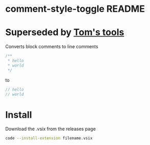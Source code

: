 # comment-style-toggle README

# Superseded by [Tom's tools](https://github.com/tom751/Tom-s-tools)

Converts block comments to line comments

```js
/**
 * hello
 * world
 */
```

to

```js
// hello
// world
```

# Install

Download the .vsix from the releases page

```sh
code --install-extension filename.vsix
```
